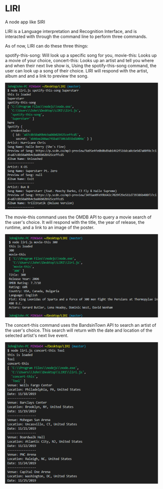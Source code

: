 # LIRI
A node app like SIRI

LIRI is a Language interpretation and Recognition Interface, and is interacted with through the command line to perform three commands.

As of now, LIRI can do these three things:

spotify-this-song: Will look up a specific song for you,
movie-this: Looks up a movie of your choice,
concert-this: Looks up an artist and tell you where and when their next live show is,
Using the spotify-this-song command, the user can look up a song of their choice. LIRI will respond with the artist, album and and a link to preview the song.

<img src="https://github.com/jackellis520/LIRI/blob/master/images/SuperstarrSpotify.PNG">

The movie-this command uses the OMDB API to query a movie search of the user's choice. It will respond with the title, the year of release, the runtime, and a link to an image of the poster.

<img src="https://github.com/jackellis520/LIRI/blob/master/images/300movie.PNG">

The concert-this command uses the BandsinTown API to search an artist of the user's choice. This search will return with the date and location of the selected artist's next live event.

<img src="https://github.com/jackellis520/LIRI/blob/master/images/ToolConcert.PNG">